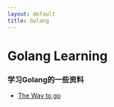 ```yaml
---
layout: default
title: Golang
---
```


Golang Learning
===============

### 学习Golang的一些资料
* [The Way to go](https://github.com/Unknwon/the-way-to-go_ZH_CN/)
